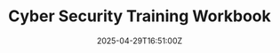 ---
title: Cyber Security Training Workbook
linkTitle: Cyber Security Training Workbook
date: '2025-04-29T16:51:00Z'
weight: 1
description: Comprehensive cyber security training covering password management, phishing
  recognition, public Wi-Fi risks, malware prevention, incident response, and data
  breach management, ensuring employees are equipped to protect sensitive information
  and maintain organizational security.
draft: false
ref: cyber-security-training-workbook
---